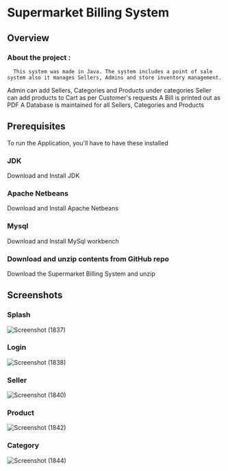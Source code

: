 # Supermarket Billing System
## Overview
### About the project :
      This system was made in Java. The system includes a point of sale system also it manages Sellers, Admins and store inventory management.

   Admin can add Sellers, Categories and Products under categories
   Seller can add products to Cart as per Customer's requests
   A Bill is printed out as PDF
   A Database is maintained for all Sellers, Categories and Products

## Prerequisites

To run the Application, you'll have to have these installed

### JDK
Download and Install JDK

### Apache Netbeans
Download and Install Apache Netbeans

### Mysql 
Download and Install MySql workbench


### Download and unzip contents from GitHub repo
   Download the Supermarket Billing System and unzip
   
## Screenshots

### Splash
![Screenshot (1837)](https://user-images.githubusercontent.com/127025289/224111450-98bce7ff-b151-4425-aa17-43430fb5e1b3.png)

### Login
![Screenshot (1838)](https://user-images.githubusercontent.com/127025289/224112718-85e21af9-794a-4ce9-ad08-0b5d06d81874.png)

### Seller
![Screenshot (1840)](https://user-images.githubusercontent.com/127025289/224114502-5404ed57-7fd4-48f5-b253-26b9dc86191d.png)

### Product
![Screenshot (1842)](https://user-images.githubusercontent.com/127025289/224117059-ae97bdfb-2b99-44ff-85a5-93999707e72e.png)

 ### Category
 
 ![Screenshot (1844)](https://user-images.githubusercontent.com/127025289/224117792-d263be08-5b13-475c-b5b1-15104724b3a4.png)





